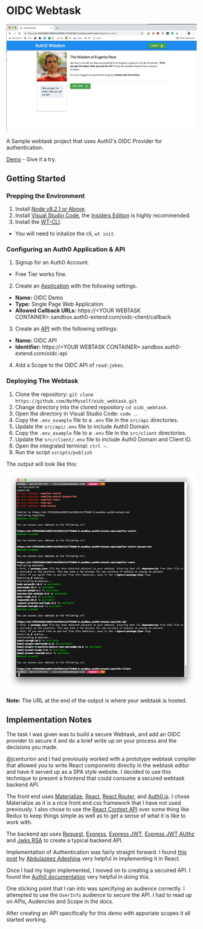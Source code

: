 # OIDC Webtask

![Auth0 Wisdom](/docs/images/auth0-wisdom-demo.gif?raw=true "Auth0 Wisdom")

A Sample webtask project that uses Auth0's OIDC Provider for authentication.

[Demo](https://wt-3f533296d128037c9af8381221f78dd6-0.sandbox.auth0-extend.com/oidc-client/) - Give it a try.

## Getting Started

### Prepping the Environment
1. Install [Node v8.2.1 or Above](https://nodejs.org/en/).
2. Install [Visual Studio Code](https://code.visualstudio.com/), the [Insiders Edition](https://code.visualstudio.com/insiders) is highly recommended.
3. Install the [WT-CLI](https://www.npmjs.com/package/wt-cli).
  - You will need to initalize the cli, `wt init`.

### Configuring an Auth0 Application & API
1. Signup for an Auth0 Account. 
  - Free Tier works fine.
2. Create an [Application](https://manage.auth0.com/#/applications) with the following settings.
  - **Name:** OIDC Demo
  - **Type:** Single Page Web Application
  - **Allowed Callback URLs:** https://\<YOUR WEBTASK CONTAINER>.sandbox.auth0-extend.com/oidc-client/callback
3.  Create an [API](https://manage.auth0.com/#/apis) with the following settings:
  -  **Name:** OIDC API
  -  **Identifier:** https://\<YOUR WEBTASK CONTAINER>.sandbox.auth0-extend.com/oidc-api
4. Add a Scope to the OIDC API of `read:jokes`.

### Deploying The Webtask
1. Clone the repository: `git clone https://github.com/NotMyself/oidc_webtask.git`
2. Change directory into the cloned repository `cd oidc_webtask`.
3. Open the directory in Visual Studio Code: `code .`.
4. Copy the `.env_example` file to a `.env` file in the `src/api` directories.
5. Update the `src/api/.env` file to include Auth0 Domain.
6.  Copy the `.env_example` file to a `.env` file in the `src/client` directories.
7. Update the `src/client/.env` file to include Auth0 Domain and Client ID.
8. Open the integrated terminal: `ctrl ~`.
9. Run the script `scripts/publish`

The output will look like this:

![Deployment](docs/images/deployment.png?raw=true "Deployment")

**Note:** The URL at the end of the output is where your webtask is hosted.

## Implementation Notes

The task I was given was to build a secure Webtask, and add an OIDC provider 
to secure it and do a brief write up on your process and the decisions you made.

@jcenturion and I had previously worked with a prototype webtask compiler that 
allowed you to write React components directly in the webtask editor and have 
it served up as a SPA style website. I decided to use this technique to present 
a frontend that could consume a secured webtask backend API.

The front end uses [Materialize](https://materializecss.com/), [React](https://reactjs.org/), [React Router](https://www.npmjs.com/package/react-router), and [Auth0.js](https://www.npmjs.com/package/auth0-js). I chose 
Materialize as it is a nice front end css framework that I have not used 
previously. I also chose to use the [React Context API](https://reactjs.org/docs/context.html) over some thing like Redux 
to keep things simple as well as to get a sense of what it is like to work with.

The backend api uses [Request](https://www.npmjs.com/package/request-promise-native), [Express](https://expressjs.com/), [Express JWT](https://www.npmjs.com/package/express-jwt), [Express JWT AUthz](https://www.npmjs.com/package/express-jwt-authz) and [Jwks RSA](https://www.npmjs.com/package/jwks-rsa) to create a typical backend API.

Implementation of Authentication was fairly straight forward. I found [this post](https://auth0.com/blog/react-context-api-managing-state-with-ease/) by [Abdulazeez Adeshina](https://twitter.com/kvng_zeez) very helpful in implementing it in React.

Once I had my login implemented, I moved on to creating a secuired API. I found the [Auth0 documentation](https://auth0.com/docs/quickstart/backend/nodejs) very helpful in doing this.

One sticking point that I ran into was specifying an audience correctly. I attempted to use the `UserInfo` audience to secure the API. I had to read up on APIs, Audencies and Scope in the docs.

After creating an API specifically for this demo with apporiate scopes it all started working.
